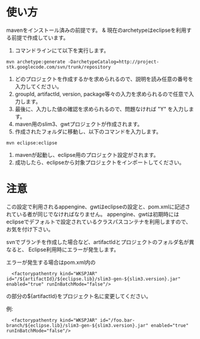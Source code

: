 # 使い方 #

mavenをインストール済みの前提です。 & 現在のarchetypeはeclipseを利用する前提で作成しています。

  1. コマンドラインにて以下を実行します。
```
mvn archetype:generate -DarchetypeCatalog=http://project-stk.googlecode.com/svn/trunk/repository
```

  1. どのプロジェクトを作成するかを求められるので、説明を読み任意の番号を入力してください。
  1. groupId, artifactId, version, package等々の入力を求められるので任意で入力します。
  1. 最後に、入力した値の確認を求められるので、問題なければ "Y" を入力します。
  1. maven用のslim3、gwtプロジェクトが作成されます。
  1. 作成されたフォルダに移動し、以下のコマンドを入力します。
```
mvn eclipse:eclipse
```
  1. mavenが起動し、eclipse用のプロジェクト設定がされます。
  1. 成功したら、eclipseから対象プロジェクトをインポートしてください。

# 注意 #
この設定で利用されるappengine、gwtはeclipseの設定と、pom.xmlに記述されている者が同じでなければなりません。
appengine、gwtは初期時にはeclipseでデフォルトで設定されているクラスパスコンテナを利用しますので、お気を付け下さい。

svnでブランチを作成した場合など、artifactIdとプロジェクトのフォルダ名が異なると、
Eclipse利用時にエラーが発生します。

エラーが発生する場合はpom.xml内の
```
  <factorypathentry kind="WKSPJAR" id="/${artifactId}/${eclipse.lib}/slim3-gen-${slim3.version}.jar" enabled="true" runInBatchMode="false"/>

```
の部分の${artifactId}をプロジェクト名に変更してください。

例:
```
  <factorypathentry kind="WKSPJAR" id="/foo.bar-branch/${eclipse.lib}/slim3-gen-${slim3.version}.jar" enabled="true" runInBatchMode="false"/>

```